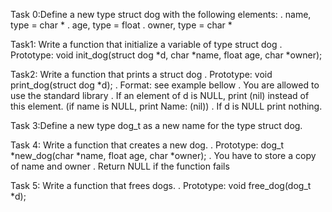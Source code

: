 Task 0:Define a new type struct dog with the following elements: . name, type = char * . age, type = float . owner, type = char *

Task1: Write a function that initialize a variable of type struct dog . Prototype: void init_dog(struct dog *d, char *name, float age, char *owner);

Task2: Write a function that prints a struct dog . Prototype: void print_dog(struct dog *d); . Format: see example bellow . You are allowed to use the standard library . If an element of d is NULL, print (nil) instead of this element. (if name is NULL, print Name: (nil)) . If d is NULL print nothing.

Task 3:Define a new type dog_t as a new name for the type struct dog.

Task 4: Write a function that creates a new dog. . Prototype: dog_t *new_dog(char *name, float age, char *owner); . You have to store a copy of name and owner . Return NULL if the function fails

Task 5: Write a function that frees dogs. . Prototype: void free_dog(dog_t *d);
